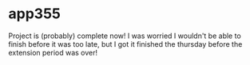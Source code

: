 # app355
Project is (probably) complete now! I was worried I wouldn't be able to finish before it was too late, but I got it finished the thursday before the extension period was over!
